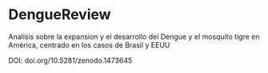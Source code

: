 # DengueReview
Analisis sobre la expansion y el desarrollo del Dengue y el mosquito tigre en América, centrado en los casos de Brasil y EEUU

DOI: doi.org/10.5281/zenodo.1473645
